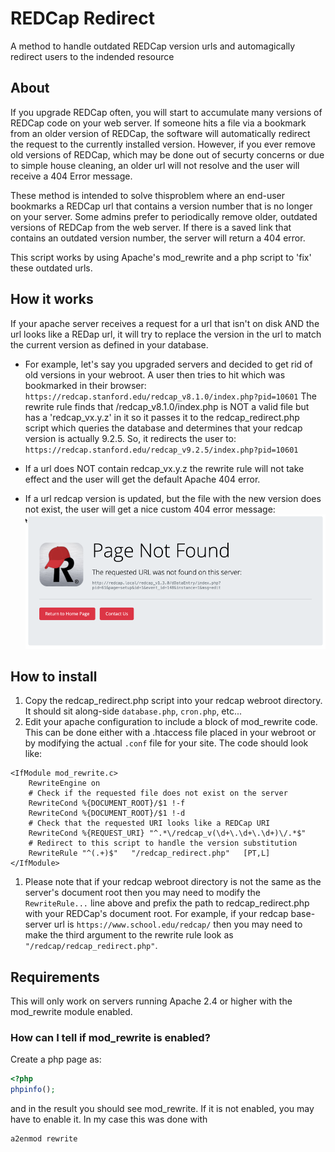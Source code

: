 # REDCap Redirect
A method to handle outdated REDCap version urls and automagically redirect users to the indended resource

## About
If you upgrade REDCap often, you will start to accumulate many versions of REDCap code on your web server.  If someone hits a file via a bookmark from an older version of REDCap, the software will automatically redirect the request to the currently installed version.  However, if you ever remove old versions of REDCap, which may be done out of securty concerns or due to simple house cleaning, an older url will not resolve and the user will receive a 404 Error message.

These method is intended to solve thisproblem where an end-user bookmarks a REDCap url that contains a version number that is no longer on your server.  Some admins prefer to periodically remove older, outdated versions of REDCap from the web server.  If there is a saved link that contains an outdated version number, the server will return a 404 error.

This script works by using Apache's mod_rewrite and a php script to 'fix' these outdated urls.

## How it works
If your apache server receives a request for a url that isn't on disk AND the url looks like a REDap url, it will try to replace the version in the url to match the current version as defined in your database.

- For example, let's say you upgraded servers and decided to get rid of old versions in your webroot.  A user then tries to hit which was bookmarked in their browser:
`https://redcap.stanford.edu/redcap_v8.1.0/index.php?pid=10601`
The rewrite rule finds that /redcap_v8.1.0/index.php is NOT a valid file but has a 'redcap_vx.y.z' in it so it passes it to the redcap_redirect.php script which queries the database and determines that your redcap version is actually 9.2.5.  So, it redirects the user to:
`https://redcap.stanford.edu/redcap_v9.2.5/index.php?pid=10601`

- If a url does NOT contain redcap_vx.y.z the rewrite rule will not take effect and the user will get the default Apache 404 error.

- If a url redcap version is updated, but the file with the new version does not exist, the user will get a nice custom 404 error message:
![404 Error](example_404.png)

## How to install
1. Copy the redcap_redirect.php script into your redcap webroot directory.  It should sit along-side `database.php`, `cron.php`, etc...
1. Edit your apache configuration to include a block of mod_rewrite code.  This can be done either with a .htaccess file placed in your webroot or by modifying the actual `.conf` file for your site.  The code should look like:
```
<IfModule mod_rewrite.c>
    RewriteEngine on
    # Check if the requested file does not exist on the server
    RewriteCond %{DOCUMENT_ROOT}/$1 !-f
    RewriteCond %{DOCUMENT_ROOT}/$1 !-d
    # Check that the requested URI looks like a REDCap URI
    RewriteCond %{REQUEST_URI} "^.*\/redcap_v(\d+\.\d+\.\d+)\/.*$"
    # Redirect to this script to handle the version substitution
    RewriteRule "^(.+)$"   "/redcap_redirect.php"   [PT,L]
</IfModule>
```
1. Please note that if your redcap webroot directory is not the same as the server's document root then you may need to modify the `RewriteRule...` line above and prefix the path to redcap_redirect.php with your REDCap's document root.  For example, if your redcap base-server url is `https://www.school.edu/redcap/` then you may need to make the third argument to the rewrite rule look as `"/redcap/redcap_redirect.php"`.

## Requirements
This will only work on servers running Apache 2.4 or higher with the mod_rewrite module enabled.

### How can I tell if mod_rewrite is enabled?
Create a php page as:
```php
<?php
phpinfo();
```
and in the result you should see mod_rewrite.  If it is not enabled, you may have to enable it.  In my case this was done with
```
a2enmod rewrite
```
